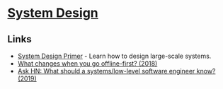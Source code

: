 # [System Design](http://en.wikipedia.org/wiki/Systems_design)

## Links

- [System Design Primer](https://github.com/donnemartin/system-design-primer#readme) - Learn how to design large-scale systems.
- [What changes when you go offline-first? (2018)](https://speakerdeck.com/ept/what-changes-when-you-go-offline-first)
- [Ask HN: What should a systems/low-level software engineer know? (2019)](https://news.ycombinator.com/item?id=18881649)